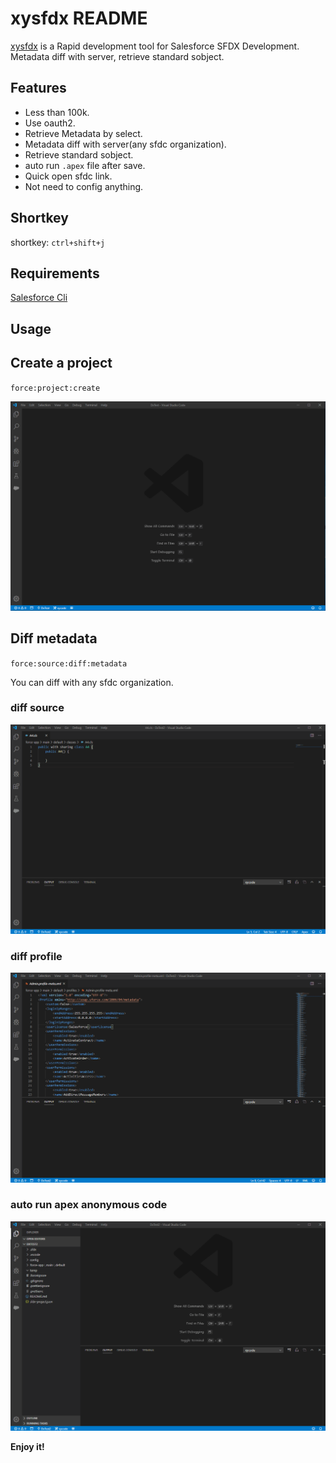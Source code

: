 # xysfdx README

[xysfdx](https://github.com/exiahuang/xysfdx) is a Rapid development tool for Salesforce SFDX Development. Metadata diff with server, retrieve standard sobject.

## Features

-   Less than 100k.
-   Use oauth2.
-   Retrieve Metadata by select.
-   Metadata diff with server(any sfdc organization).
-   Retrieve standard sobject.
-   auto run `.apex` file after save.
-   Quick open sfdc link.
-   Not need to config anything.

## Shortkey

shortkey: `ctrl+shift+j`

## Requirements

[Salesforce Cli](https://developer.salesforce.com/ja/tools/sfdxcli)

## Usage

## Create a project

`force:project:create`

![xycode-sfdx-init-project](https://raw.githubusercontent.com/exiahuang/xycode-doc/gh-pages/images/xycode-sfdx-init-project.gif)

## Diff metadata

`force:source:diff:metadata`

You can diff with any sfdc organization.

### diff source

![xycode-sfdx-diff-meta](https://raw.githubusercontent.com/exiahuang/xycode-doc/gh-pages/images/xycode-sfdx-diff-meta.gif)

### diff profile

![xycode-sfdx-diff-profile-meta](https://raw.githubusercontent.com/exiahuang/xycode-doc/gh-pages/images/xycode-sfdx-diff-profile-meta.gif)

### auto run apex anonymous code

![xycode-sfdx-run-apex-anonymous](https://raw.githubusercontent.com/exiahuang/xycode-doc/gh-pages/images/xycode-sfdx-run-apex-anonymous.gif)

**Enjoy it!**
